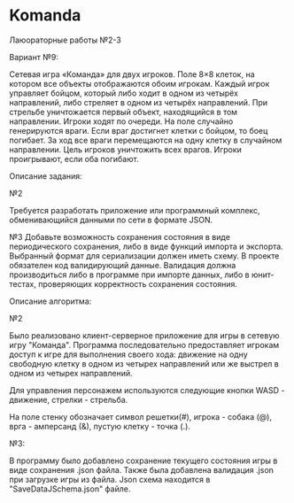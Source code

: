 # Komanda
Лаюораторные работы №2-3

Вариант №9:

Сетевая игра «Команда» для двух игроков. Поле 8×8 клеток, на котором все объекты отображаются обоим игрокам. Каждый игрок управляет бойцом, который либо ходит в одном из четырёх направлений, либо стреляет в одном из четырёх
направлений. При стрельбе уничтожается первый объект, находящийся в том направлении. Игроки ходят по очереди. На поле случайно генерируются враги. Если враг достигнет клетки
с бойцом, то боец погибает. За ход все враги перемещаются на одну клетку в случайном направлении. Цель игроков уничтожить всех врагов. Игроки проигрывают, если оба погибают.

Описание задания:

№2

Требуется разработать приложение или программный комплекс, обменивающийся данными по сети в формате JSON.

№3
Добавьте возможность сохранения состояния в виде периодического сохранения, либо в виде функций импорта и экспорта. Выбранный формат для сериализации должен иметь схему.
В проекте обязателен код валидирующий данные. Валидация должна производиться либо в программе при импорте данных, либо в юнит-тестах, проверяющих корректность сохранения состояния.

Описание алгоритма:

№2

Было реализовано клиент-серверное приложение для игры в сетевую игру "Команда". Программа последовательно предоставляет игрокам доступ к игре для выполнения своего хода:
движение на одну свободную клетку в одном из четырех направлений или же выстрел в одном из четырех направлений.

Для управления персонажем используются следующие кнопки WASD - движение, стрелки - стрельба.

На поле стенку обозначает символ решетки(#), игрока - собака (@), врга - амперсанд (&), пустую клетку - точка (.).

№3:

В программу было добавлено сохранение текущего состояния игры в виде сохранения .json файла.
Также была добавлена валидация .json при загрузке игры из файла. Json схема находится в "SaveDataJSchema.json" файле.
